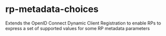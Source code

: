 # rp-metadata-choices
Extends the OpenID Connect Dynamic Client Registration to enable RPs to express a set of supported values for some RP metadata parameters
